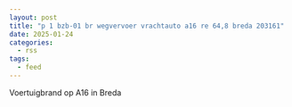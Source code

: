 ```yaml
---
layout: post
title: "p 1 bzb-01 br wegvervoer vrachtauto a16 re 64,8 breda 203161"
date: 2025-01-24
categories: 
  - rss
tags: 
  - feed
---
```


Voertuigbrand op A16 in Breda
